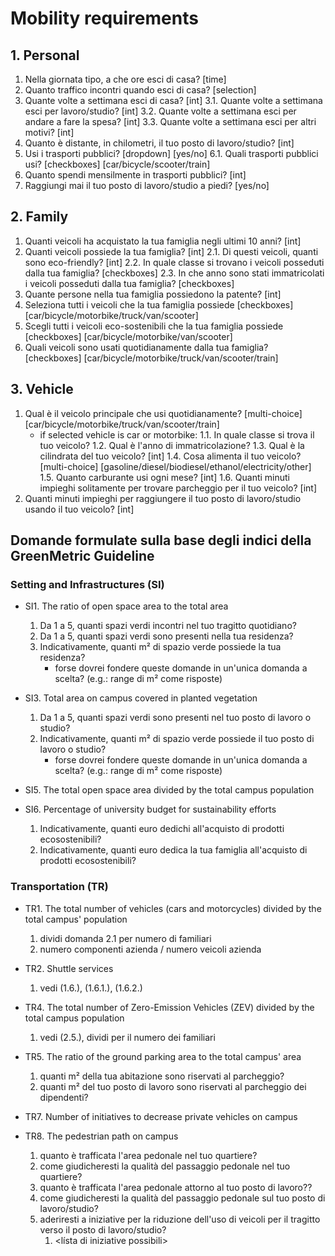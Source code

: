 # Mobility requirements

## 1. Personal

1.  Nella giornata tipo, a che ore esci di casa? [time]
2.  Quanto traffico incontri quando esci di casa? [selection]
3.  Quante volte a settimana esci di casa? [int]
    3.1. Quante volte a settimana esci per lavoro/studio? [int]
    3.2. Quante volte a settimana esci per andare a fare la spesa? [int]
    3.3. Quante volte a settimana esci per altri motivi? [int]
4.  Quanto è distante, in chilometri, il tuo posto di lavoro/studio? [int]
5.  Usi i trasporti pubblici? [dropdown] [yes/no]
    6.1. Quali trasporti pubblici usi? [checkboxes] [car/bicycle/scooter/train]
6.  Quanto spendi mensilmente in trasporti pubblici? [int]
7.  Raggiungi mai il tuo posto di lavoro/studio a piedi? [yes/no]

## 2. Family

1. Quanti veicoli ha acquistato la tua famiglia negli ultimi 10 anni? [int]
2. Quanti veicoli possiede la tua famiglia? [int]
   2.1. Di questi veicoli, quanti sono eco-friendly? [int]
   2.2. In quale classe si trovano i veicoli posseduti dalla tua famiglia? [checkboxes]
   2.3. In che anno sono stati immatricolati i veicoli posseduti dalla tua famiglia? [checkboxes]
3. Quante persone nella tua famiglia possiedono la patente? [int]
4. Seleziona tutti i veicoli che la tua famiglia possiede [checkboxes] [car/bicycle/motorbike/truck/van/scooter]
5. Scegli tutti i veicoli eco-sostenibili che la tua famiglia possiede [checkboxes] [car/bicycle/motorbike/van/scooter]
6. Quali veicoli sono usati quotidianamente dalla tua famiglia? [checkboxes] [car/bicycle/motorbike/truck/van/scooter/train]

## 3. Vehicle

1. Qual è il veicolo principale che usi quotidianamente? [multi-choice] [car/bicycle/motorbike/truck/van/scooter/train]
   - if selected vehicle is car or motorbike:
     1.1. In quale classe si trova il tuo veicolo?
     1.2. Qual è l'anno di immatricolazione?
     1.3. Qual è la cilindrata del tuo veicolo? [int]
     1.4. Cosa alimenta il tuo veicolo? [multi-choice] [gasoline/diesel/biodiesel/ethanol/electricity/other]
     1.5. Quanto carburante usi ogni mese? [int]
     1.6. Quanti minuti impieghi solitamente per trovare parcheggio per il tuo veicolo? [int]
2. Quanti minuti impieghi per raggiungere il tuo posto di lavoro/studio usando il tuo veicolo? [int]

## Domande formulate sulla base degli indici della GreenMetric Guideline

### Setting and Infrastructures (SI)

- SI1. The ratio of open space area to the total area

  1. Da 1 a 5, quanti spazi verdi incontri nel tuo tragitto quotidiano?
  2. Da 1 a 5, quanti spazi verdi sono presenti nella tua residenza?
  3. Indicativamente, quanti m² di spazio verde possiede la tua residenza?
     - forse dovrei fondere queste domande in un'unica domanda a scelta? (e.g.: range di m² come risposte)

- SI3. Total area on campus covered in planted vegetation

  1. Da 1 a 5, quanti spazi verdi sono presenti nel tuo posto di lavoro o studio?
  2. Indicativamente, quanti m² di spazio verde possiede il tuo posto di lavoro o studio?
     - forse dovrei fondere queste domande in un'unica domanda a scelta? (e.g.: range di m² come risposte)

- SI5. The total open space area divided by the total campus population

- SI6. Percentage of university budget for sustainability efforts
  1. Indicativamente, quanti euro dedichi all'acquisto di prodotti ecosostenibili?
  2. Indicativamente, quanti euro dedica la tua famiglia all'acquisto di prodotti ecosostenibili?

### Transportation (TR)

- TR1. The total number of vehicles (cars and motorcycles) divided by the total campus' population

  1. dividi domanda 2.1 per numero di familiari
  2. numero componenti azienda / numero veicoli azienda

- TR2. Shuttle services

  1. vedi (1.6.), (1.6.1.), (1.6.2.)

- TR4. The total number of Zero-Emission Vehicles (ZEV) divided by the total campus population

  1. vedi (2.5.), dividi per il numero dei familiari

- TR5. The ratio of the ground parking area to the total campus' area

  1.  quanti m² della tua abitazione sono riservati al parcheggio?
  2.  quanti m² del tuo posto di lavoro sono riservati al parcheggio dei dipendenti?

- TR7. Number of initiatives to decrease private vehicles on campus
- TR8. The pedestrian path on campus

  1. quanto è trafficata l'area pedonale nel tuo quartiere?
  2. come giudicheresti la qualità del passaggio pedonale nel tuo quartiere?
  3. quanto è trafficata l'area pedonale attorno al tuo posto di lavoro??
  4. come giudicheresti la qualità del passaggio pedonale sul tuo posto di lavoro/studio?
  5. aderiresti a iniziative per la riduzione dell'uso di veicoli per il tragitto verso il posto di lavoro/studio?
     1. <lísta di iniziative possibili>

